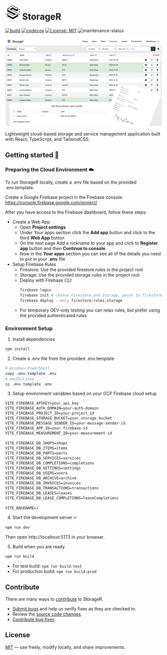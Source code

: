# ![Logo](./src/assets/logo_48.png) StorageR

[![build](https://github.com/Reterics/storager/actions/workflows/npm-build-test.yml/badge.svg)](https://github.com/Reterics/storager/actions/workflows/npm-build-test.yml) [![codecov](https://codecov.io/github/Reterics/storager/graph/badge.svg?token=VA00FOSC8W)](https://codecov.io/github/Reterics/storager) [![License: MIT](https://img.shields.io/badge/License-MIT-yellow.svg)](https://opensource.org/licenses/MIT) ![maintenance-status](https://img.shields.io/badge/maintenance-actively--developed-brightgreen.svg)

![Preview](./public/img/screenshot.png)

Lightweight cloud-based storage and service management application built with React, TypeScript, and TailwindCSS.

## Getting started 🚀

### Preparing the Cloud Environment ☁️

To run StorageR locally, create a .env file based on the provided .env.template.

Create a Google Firebase project in the Firebase console: https://console.firebase.google.com/project/

After you have access to the Firebase dashboard, follow these steps:

- Create a Web App
  - Open **Project settings**
  - Under Your apps section click the **Add app** button and click to the third **Web App** button
  - On the next page Add a nickname to your app and click to **Register app** button and then **Continue to console**
  - Now in the **Your apps** section you can see all of the details you need to put in your **.env** file
- Setup Firebase Rules
  - Firestore: Use the provided firestore.rules in the project root
  - Storage: Use the provided storage.rules in the project root
  - Deploy with Firebase CLI:
    ```bash
    firebase login
    firebase init # choose Firestore and Storage, point to firestore.rules and storage.rules
    firebase deploy --only firestore:rules,storage
    ```
  - For temporary DEV-only testing you can relax rules, but prefer using the provided authenticated rules.

### Environment Setup

1. Install dependencies

```bash
npm install
```

2. Create a .env file from the provided .env.template

```bash
# Windows PowerShell
copy .env.template .env
# macOS/Linux
cp .env.template .env
```

3. Setup environment variables based on your GCP Firebase cloud setup

```dotenv
VITE_FIREBASE_APIKEY=your_api_key
VITE_FIREBASE_AUTH_DOMAIN=your-auth-domain
VITE_FIREBASE_PROJECT_ID=your-project_id
VITE_FIREBASE_STORAGE_BUCKET=your_storage_bucket
VITE_FIREBASE_MESSAGE_SENDER_ID=your-message-sender-id
VITE_FIREBASE_APP_ID=your-firebase-id
VITE_FIREBASE_MEASUREMENT_ID=your-measurement-id

VITE_FIREBASE_DB_SHOPS=shops
VITE_FIREBASE_DB_ITEMS=items
VITE_FIREBASE_DB_PARTS=parts
VITE_FIREBASE_DB_SERVICES=services
VITE_FIREBASE_DB_COMPLETIONS=completions
VITE_FIREBASE_DB_SETTINGS=settings
VITE_FIREBASE_DB_USERS=users
VITE_FIREBASE_DB_ARCHIVE=archive
VITE_FIREBASE_DB_INVOICES=invoices
VITE_FIREBASE_DB_TRANSACTIONS=transactions
VITE_FIREBASE_DB_LEASES=leases
VITE_FIREBASE_DB_LEASE_COMPLETIONS=leaseCompletions

VITE_BASENAME=/
```

4. Start the development server 🔥

```bash
npm run dev
```

Then open http://localhost:5173 in your browser.

5. Build when you are ready

```bash
npm run build
```

- For test build: `npm run build:test`
- For production build: `npm run build:prod`

## Contribute

There are many ways to [contribute](./CONTRIBUTING.md) to StorageR.

- [Submit bugs](https://github.com/Reterics/storager/issues) and help us verify fixes as they are checked in.
- Review the [source code changes](https://github.com/Reterics/storager/pulls).
- [Contribute bug fixes](https://github.com/Reterics/storager/blob/main/CONTRIBUTING.md).

## License

[MIT](./LICENSE) — use freely, modify locally, and share improvements.

